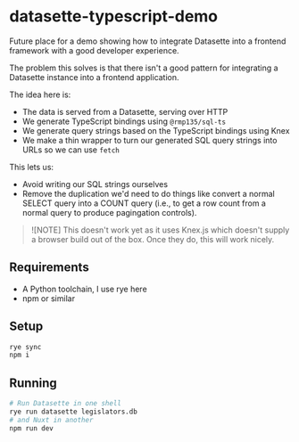 # datasette-typescript-demo

Future place for a demo showing how to integrate Datasette into a frontend
framework with a good developer experience.

The problem this solves is that there isn't a good pattern for integrating a Datasette instance into a frontend application.

The idea here is:

- The data is served from a Datasette, serving over HTTP
- We generate TypeScript bindings using `@rmp135/sql-ts`
- We generate query strings based on the TypeScript bindings using Knex
- We make a thin wrapper to turn our generated SQL query strings into URLs so we can use `fetch`

This lets us:

- Avoid writing our SQL strings ourselves
- Remove the duplication we'd need to do things like convert a normal SELECT query into a COUNT query (i.e., to get a row count from a normal query to produce pagingation controls).

> ![NOTE]
> This doesn't work yet as it uses Knex.js which doesn't supply a browser build out of the box. Once they do, this will work nicely.

## Requirements

- A Python toolchain, I use rye here
- npm or similar

## Setup

```sh
rye sync
npm i
```

## Running

```sh
# Run Datasette in one shell
rye run datasette legislators.db
# and Nuxt in another
npm run dev
```
